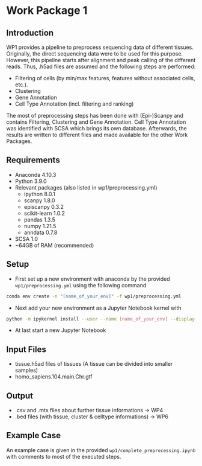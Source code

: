 # Work Package 1

## Introduction

WP1 provides a pipeline to preprocess sequencing data of different tissues. Originally, the direct sequencing data were to be used for this purpose. However, this pipeline starts after alignment and peak calling of the different reads. Thus, .h5ad files are assumed and the following steps are performed:
- Filtering of cells (by min/max features, features without associated cells, etc.).
- Clustering
- Gene Annotation
- Cell Type Annotation (incl. filtering and ranking)

The most of preprocessing steps has been done with (Epi-)Scanpy and contains Filtering, Clustering and Gene Annotation. Cell Type Annotation was identified with SCSA which brings its own database. Afterwards, the results are written to different files and made available for the other Work Packages.

## Requirements

- Anaconda 4.10.3
- Python 3.9.0
- Relevant packages (also listed in wp1/preprocessing.yml)
    - ipython 8.0.1
    - scanpy 1.8.0
    - episcanpy 0.3.2
    - scikit-learn 1.0.2
    - pandas 1.3.5
    - numpy 1.21.5
    - anndata 0.7.8
- SCSA 1.0
- ~64GB of RAM (recommended)

## Setup

- First set up a new environment with anaconda by the provided `wp1/preprocessing.yml` using the following command
```Bash
conda env create -n "[name_of_your_env]" -f wp1/preprocessing.yml
```
- Next add your new environment as a Jupyter Notebook kernel with
```Bash
python -m ipykernel install --user --name [name_of_your_env] --display-name "[displayed_name]"
```
- At last start a new Jupyter Notebook

## Input Files

- tissue.h5ad files of tissues (A tissue can be divided into smaller samples)
- homo_sapiens.104.main.Chr.gtf

## Output

- .csv and .mtx files about further tissue informations -> WP4
- .bed files (with tissue, cluster & celltype informations) -> WP6

## Example Case

An example case is given in the provided `wp1/complete_preprocessing.ipynb` with comments to most of the executed steps.
